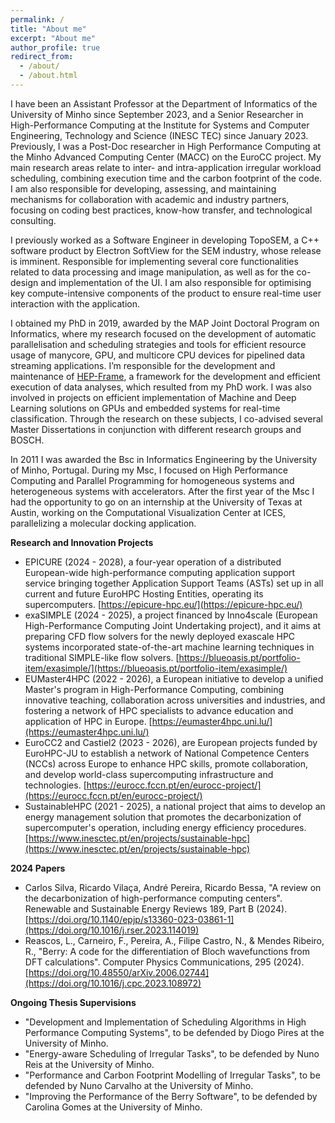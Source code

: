 ```yaml
---
permalink: /
title: "About me"
excerpt: "About me"
author_profile: true
redirect_from: 
  - /about/
  - /about.html
---
```


I have been an Assistant Professor at the Department of Informatics of the University of Minho since September 2023, and a Senior Researcher in High-Performance Computing at the Institute for Systems and Computer Engineering, Technology and Science (INESC TEC) since January 2023. Previously, I was a Post-Doc researcher in High Performance Computing at the Minho Advanced Computing Center (MACC) on the EuroCC project. My main research areas relate to inter- and intra-application irregular workload scheduling, combining execution time and the carbon footprint of the code. I am also responsible for developing, assessing, and maintaining mechanisms for collaboration with academic and industry partners, focusing on coding best practices, know-how transfer, and technological consulting.

I previously worked as a Software Engineer in developing TopoSEM, a C++ software product by Electron SoftView for the SEM industry, whose release is imminent. Responsible for implementing several core functionalities related to data processing and image manipulation, as well as for the co-design and implementation of the UI. I am also responsible for optimising key compute-intensive components of the product to ensure real-time user interaction with the application.

I obtained my PhD in 2019, awarded by the MAP Joint Doctoral Program on Informatics, where my research focused on the development of automatic parallelisation and scheduling strategies and tools for efficient resource usage of manycore, GPU, and multicore CPU devices for pipelined data streaming applications. I’m responsible for the development and maintenance of [HEP-Frame](https://bitbucket.org/ampereira/hep-frame/wiki/Home), a framework for the development and efficient execution of data analyses, which resulted from my PhD work. I was also involved in projects on efficient implementation of Machine and Deep Learning solutions on GPUs and embedded systems for real-time classification. Through the research on these subjects, I co-advised several Master Dissertations in conjunction with different research groups and BOSCH.

In 2011 I was awarded the Bsc in Informatics Engineering by the University of Minho, Portugal. During my Msc, I focused on High Performance Computing and Parallel Programming for homogeneous systems and heterogeneous systems with accelerators. After the first year of the Msc I had the opportunity to go on an internship at the University of Texas at Austin, working on the Computational Visualization Center at ICES, parallelizing a molecular docking application.

<b>Research and Innovation Projects</b>

- EPICURE (2024 - 2028), a four-year operation of a distributed European-wide high-performance computing application support service bringing together Application Support Teams (ASTs) set up in all current and future EuroHPC Hosting Entities, operating its supercomputers. [https://epicure-hpc.eu/](https://epicure-hpc.eu/)
- exaSIMPLE (2024 - 2025), a project financed by Inno4scale (European High-Performance Computing Joint Undertaking project), and it aims at preparing CFD flow solvers for the newly deployed exascale HPC systems incorporated state-of-the-art machine learning techniques in traditional SIMPLE-like flow solvers. [https://blueoasis.pt/portfolio-item/exasimple/](https://blueoasis.pt/portfolio-item/exasimple/)
- EUMaster4HPC (2022 - 2026), a European initiative to develop a unified Master's program in High-Performance Computing, combining innovative teaching, collaboration across universities and industries, and fostering a network of HPC specialists to advance education and application of HPC in Europe. [https://eumaster4hpc.uni.lu/](https://eumaster4hpc.uni.lu/)
- EuroCC2 and Castiel2 (2023 - 2026), are European projects funded by EuroHPC-JU to establish a network of National Competence Centers (NCCs) across Europe to enhance HPC skills, promote collaboration, and develop world-class supercomputing infrastructure and technologies. [https://eurocc.fccn.pt/en/eurocc-project/](https://eurocc.fccn.pt/en/eurocc-project/)
- SustainableHPC (2021 - 2025), a national project that aims to develop an energy management solution that promotes the decarbonization of supercomputer's operation, including energy efficiency procedures. [https://www.inesctec.pt/en/projects/sustainable-hpc](https://www.inesctec.pt/en/projects/sustainable-hpc)

<b>2024 Papers</b>

- Carlos Silva, Ricardo Vilaça, André Pereira, Ricardo Bessa, "A review on the decarbonization of high-performance computing centers". Renewable and Sustainable Energy Reviews 189, Part B (2024). [https://doi.org/10.1140/epjp/s13360-023-03861-1](https://doi.org/10.1016/j.rser.2023.114019)
- Reascos, L., Carneiro, F., Pereira, A., Filipe Castro, N., & Mendes Ribeiro, R., "Berry: A code for the differentiation of Bloch wavefunctions from DFT calculations". Computer Physics Communications, 295 (2024). [https://doi.org/10.48550/arXiv.2006.02744](https://doi.org/10.1016/j.cpc.2023.108972)

<b>Ongoing Thesis Supervisions</b>

 - "Development and Implementation of Scheduling Algorithms in High Performance Computing Systems", to be defended by Diogo Pires at the University of Minho.
 - "Energy-aware Scheduling of Irregular Tasks", to be defended by Nuno Reis at the University of Minho.
 - "Performance and Carbon Footprint Modelling of Irregular Tasks", to be defended by Nuno Carvalho at the University of Minho.
 - "Improving the Performance of the Berry Software", to be defended by Carolina Gomes at the University of Minho.

